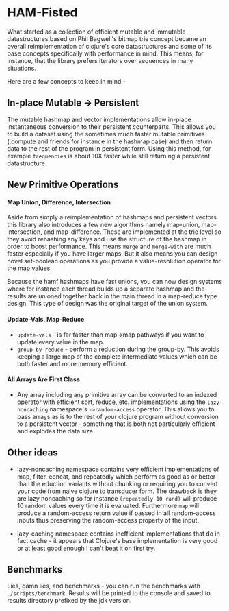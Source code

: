 # HAM-Fisted

What started as a collection of efficient mutable and immutable datastructures based on Phil Bagwell's
bitmap trie concept became an overall reimplementation of clojure's core datastructures and some of
its base concepts specifically with performance in mind.  This means, for instance, that the library
prefers iterators over sequences in many situations.


Here are a few concepts to keep in mind -


## In-place Mutable -> Persistent

The mutable hashmap and vector implementations allow in-place instantaneous conversion to
their persistent counterparts.  This allows you to build a dataset using the sometimes much
faster mutable primitives (.compute and friends for instance in the hashmap case) and then
return data to the rest of the program in persistent form.  Using this method, for example
`frequencies` is about 10X faster while still returning a persistent datastructure.


## New Primitive Operations

#### Map Union, Difference, Intersection

Aside from simply a reimplementation of hashmaps and persistent vectors this library
also introduces a few new algorithms namely map-union, map-intersection, and
map-difference.  These are implemented at the trie level so they avoid rehashing any
keys and use the structure of the hashmap in order to boost performance.  This means
`merge` and `merge-with` are much faster especially if you have larger maps.  But it
also means you can design novel set-boolean operations as you provide a
value-resolution operator for the map values.


Because the hamf hashmaps have fast unions, you can now design systems where for
instance each thread builds up a separate hashmap and the results are unioned together
back in the main thread in a map-reduce type design.  This type of design was the
original target of the union system.



#### Update-Vals, Map-Reduce

* `update-vals` - is far faster than map->map pathways if you want to update every value in the map.
* `group-by-reduce` - perform a reduction during the group-by.  This avoids keeping a large map of
   the complete intermediate values which can be both faster and more memory efficient.



#### All Arrays Are First Class

* Any array including any primitive array  can be converted to an indexed operator with efficient sort,
 reduce, etc. implementations using the `lazy-noncaching` namespace's `->random-access` operator.  This
 allows you to pass arrays as is to the rest of your clojure program without conversion to a persistent
 vector - something that is both not particularly efficient and explodes the data size.


## Other ideas

 * lazy-noncaching namespace contains very efficient implementations of map, filter, concat, and
   repeatedly which perform as good as or better than the eduction variants without chunking or
   requiring you to convert  your code from naive clojure to transducer form.  The drawback is
   they are lazy noncaching so for instance `(repeatedly 10 rand)` will produce 10 random values
   every time it is evaluated.  Furthermore `map` will produce a random-access return value
   if passed in all random-access inputs thus preserving the random-access property of the input.

 * lazy-caching namespace contains inefficient implementations that do in fact cache - it appears
   that Clojure's base implementation is very good or at least good enough I can't beat it on
   first try.


## Benchmarks


Lies, damn lies, and benchmarks - you can run the benchmarks with `./scripts/benchmark`.
Results will be printed to the console and saved to results directory prefixed by the
jdk version.
